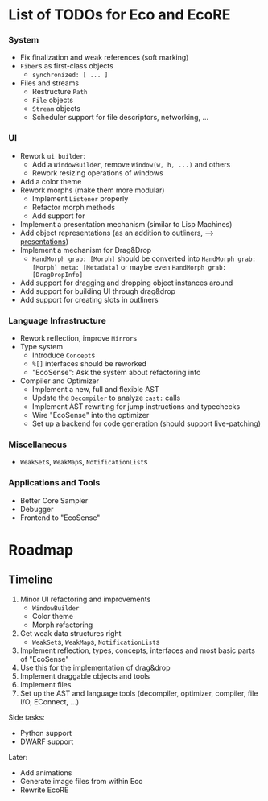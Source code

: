 # List of TODOs for Eco and EcoRE

### System
- Fix finalization and weak references (soft marking)
- `Fiber`s as first-class objects
  - `synchronized: [ ... ]`
- Files and streams
  - Restructure `Path`
  - `File` objects
  - `Stream` objects
  - Scheduler support for file descriptors, networking, ...

### UI
- Rework `ui builder`:
  - Add a `WindowBuilder`, remove `Window(w, h, ...)` and others
  - Rework resizing operations of windows
- Add a color theme
- Rework morphs (make them more modular)
  - Implement `Listener` properly
  - Refactor morph methods
  - Add support for
- Implement a presentation mechanism (similar to Lisp Machines)
- Add object representations (as an addition to outliners, --> [presentations]())
- Implement a mechanism for Drag&Drop
  - `HandMorph grab: [Morph]` should be converted into `HandMorph grab: [Morph] meta: [Metadata]` or
    maybe even `HandMorph grab: [DragDropInfo]`
- Add support for dragging and dropping object instances around
- Add support for building UI through drag&drop
- Add support for creating slots in outliners

### Language Infrastructure
 - Rework reflection, improve `Mirror`s
 - Type system
   - Introduce `Concept`s
   - `%[]` interfaces should be reworked
   - "EcoSense": Ask the system about refactoring info
 - Compiler and Optimizer
   - Implement a new, full and flexible AST
   - Update the `Decompiler` to analyze `cast:` calls
   - Implement AST rewriting for jump instructions and typechecks
   - Wire "EcoSense" into the optimizer
   - Set up a backend for code generation (should support live-patching)

### Miscellaneous
 - `WeakSet`s, `WeakMap`s, `NotificationList`s

### Applications and Tools
 - Better Core Sampler
 - Debugger
 - Frontend to "EcoSense"


# Roadmap

## Timeline

 1) Minor UI refactoring and improvements
    - `WindowBuilder`
    - Color theme
    - Morph refactoring
 2) Get weak data structures right
    - `WeakSet`s, `WeakMap`s, `NotificationList`s
 3) Implement reflection, types, concepts, interfaces and most basic parts of "EcoSense"
 4) Use this for the implementation of drag&drop
 5) Implement draggable objects and tools
 6) Implement files
 7) Set up the AST and language tools (decompiler, optimizer, compiler, file I/O, EConnect, ...)

Side tasks:
 - Python support
 - DWARF support

Later:
 - Add animations
 - Generate image files from within Eco
 - Rewrite EcoRE
